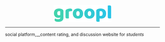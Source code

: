 <p align="center">
  <img src="./images/groopl.svg">
</p>

<hr/>

social platform,__content rating, and discussion website for *students*
